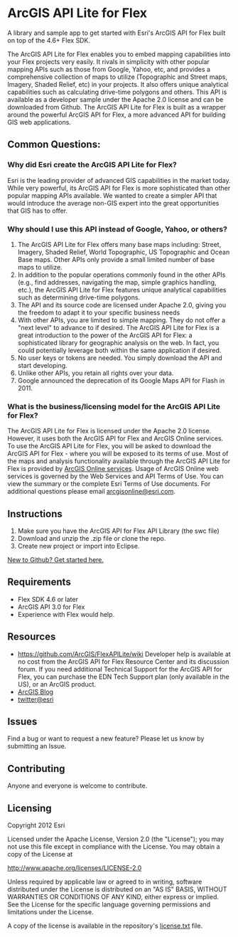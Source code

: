 # ArcGIS API Lite for Flex

A library and sample app to get started with Esri's ArcGIS API for Flex built on top of the 4.6+ Flex SDK.

The ArcGIS API Lite for Flex enables you to embed mapping capabilities into
your Flex projects very easily. It rivals in simplicity with other popular mapping
APIs such as those from Google, Yahoo, etc, and provides a comprehensive collection of
maps to utilize (Topographic and Street maps, Imagery, Shaded Relief, etc) in your
projects. It also offers unique analytical capabilities such as calculating drive-time polygons and others.
This API is available as a developer sample under the Apache 2.0 license and can
be downloaded from Github. The ArcGIS API Lite for Flex is built as a wrapper around the
powerful ArcGIS API for Flex, a more advanced API for building GIS web applications.

## Common Questions:

### Why did Esri create the ArcGIS API Lite for Flex?

Esri is the leading provider of advanced GIS capabilities in the market today.
While very powerful, its ArcGIS API for Flex is more sophisticated than other popular
mapping APIs available. We wanted to create a simpler API that would introduce the
average non-GIS expert into the great opportunities that GIS has to offer.

### Why should I use this API instead of Google, Yahoo, or others?

1. The ArcGIS API Lite for Flex offers many base maps including: Street, Imagery,
   Shaded Relief, World Topographic, US Topographic and Ocean Base maps. Other APIs only provide
   a small limited number of base maps to utilize.
2. In addition to the popular operations commonly found in the other APIs (e.g., find
   addresses, navigating the map, simple graphics handling, etc.), the ArcGIS API Lite
   for Flex features unique analytical capabilities such as determining drive-time polygons.
3. The API and its source code are licensed under Apache 2.0, giving you the freedom to
   adapt it to your specific business needs
4. With other APIs, you are limited to simple mapping. They do not offer a "next level"
   to advance to if desired. The ArcGIS API Lite for Flex is a great introduction to the
   power of the ArcGIS API for Flex: a sophisticated library for geographic analysis on the web.
   In fact, you could potentially leverage both within the same application if desired.
5. No user keys or tokens are needed. You simply download the API and start developing.
6. Unlike other APIs, you retain all rights over your data.
7. Google announced the deprecation of its Google Maps API for Flash in 2011.

### What is the business/licensing model for the ArcGIS API Lite for Flex?

The ArcGIS API Lite for Flex is licensed under the Apache 2.0 license. However, it uses both
the ArcGIS API for Flex and ArcGIS Online services. To use the ArcGIS API Lite
for Flex, you will be asked to download the ArcGIS API for Flex - where you will be
exposed to its terms of use. Most of the maps and analysis functionality available through the
ArcGIS API Lite for Flex is provided by [ArcGIS Online services](http://www.esri.com/software/arcgis/arcgisonline/index.html). Usage of ArcGIS Online web
services is governed by the Web Services and API Terms of Use. You can view the summary
or the complete Esri Terms of Use documents. For additional questions please email arcgisonline@esri.com.

## Instructions

1. Make sure you have the ArcGIS API for Flex API Library (the swc file)
2. Download and unzip the .zip file or clone the repo.
3. Create new project or import into Eclipse.

[New to Github? Get started here.](http://htmlpreview.github.com/?https://github.com/Esri/esri.github.com/blob/master/help/esri-getting-to-know-github.html)

## Requirements

* Flex SDK 4.6 or later
* ArcGIS API 3.0 for Flex
* Experience with Flex would help.

## Resources

* https://github.com/ArcGIS/FlexAPILite/wiki
Developer help is available at no cost from the ArcGIS API for Flex Resource Center and its discussion
forum. If you need additional Technical Support for the ArcGIS API for Flex, you can purchase the
EDN Tech Support plan (only available in the US), or an ArcGIS product.
* [ArcGIS Blog](http://blogs.esri.com/esri/arcgis/)
* [twitter@esri](http://twitter.com/esri)

## Issues

Find a bug or want to request a new feature?  Please let us know by submitting an Issue.

## Contributing

Anyone and everyone is welcome to contribute. 

## Licensing
Copyright 2012 Esri

Licensed under the Apache License, Version 2.0 (the "License");
you may not use this file except in compliance with the License.
You may obtain a copy of the License at

   http://www.apache.org/licenses/LICENSE-2.0

Unless required by applicable law or agreed to in writing, software
distributed under the License is distributed on an "AS IS" BASIS,
WITHOUT WARRANTIES OR CONDITIONS OF ANY KIND, either express or implied.
See the License for the specific language governing permissions and
limitations under the License.

A copy of the license is available in the repository's [license.txt]( https://raw.github.com/ArcGIS/switch-basemaps-js/master/license.txt) file.
